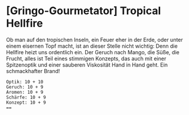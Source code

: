 # \[Gringo-Gourmetator\] Tropical Hellfire

Ob man auf den tropischen Inseln, ein Feuer eher in der Erde, oder unter einem eisernen Topf macht, ist an dieser Stelle nicht wichtig: Denn die Hellfire heizt uns ordentlich ein. Der Geruch nach Mango, die Süße, die Frucht, alles ist Teil eines stimmigen Konzepts, das auch mit einer Spitzenoptik und einer sauberen Viskosität Hand in Hand geht. Ein schmackhafter Brand!

```text
Optik: 10 + 10
Geruch: 10 + 9
Aromen: 10 + 9
Schärfe: 10 + 9
Konzept: 10 + 9
==
```

